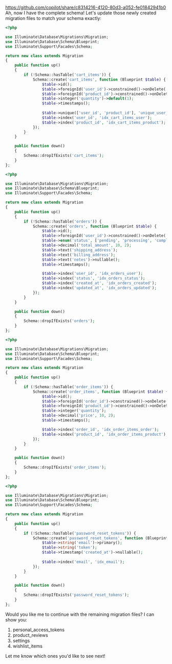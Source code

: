 https://github.com/copilot/share/c8314216-4120-80d3-a052-fe01842941b0  
Ah, now I have the complete schema! Let's update those newly created migration files to match your schema exactly:

```php name=database/migrations/2025_04_01_143507_create_cart_items_table.php
<?php

use Illuminate\Database\Migrations\Migration;
use Illuminate\Database\Schema\Blueprint;
use Illuminate\Support\Facades\Schema;

return new class extends Migration
{
    public function up()
    {
        if (!Schema::hasTable('cart_items')) {
            Schema::create('cart_items', function (Blueprint $table) {
                $table->id();
                $table->foreignId('user_id')->constrained()->onDelete('cascade');
                $table->foreignId('product_id')->constrained()->onDelete('cascade');
                $table->integer('quantity')->default(1);
                $table->timestamps();
                
                $table->unique(['user_id', 'product_id'], 'unique_user_product');
                $table->index('user_id', 'idx_cart_items_user');
                $table->index('product_id', 'idx_cart_items_product');
            });
        }
    }

    public function down()
    {
        Schema::dropIfExists('cart_items');
    }
};
```

```php name=database/migrations/2025_04_01_143507_create_orders_table.php
<?php

use Illuminate\Database\Migrations\Migration;
use Illuminate\Database\Schema\Blueprint;
use Illuminate\Support\Facades\Schema;

return new class extends Migration
{
    public function up()
    {
        if (!Schema::hasTable('orders')) {
            Schema::create('orders', function (Blueprint $table) {
                $table->id();
                $table->foreignId('user_id')->constrained()->onDelete('cascade');
                $table->enum('status', ['pending', 'processing', 'completed', 'cancelled'])->default('pending');
                $table->decimal('total_amount', 10, 2);
                $table->text('shipping_address');
                $table->text('billing_address');
                $table->text('notes')->nullable();
                $table->timestamps();

                $table->index('user_id', 'idx_orders_user');
                $table->index('status', 'idx_orders_status');
                $table->index('created_at', 'idx_orders_created');
                $table->index('updated_at', 'idx_orders_updated');
            });
        }
    }

    public function down()
    {
        Schema::dropIfExists('orders');
    }
};
```

```php name=database/migrations/2025_04_01_143507_create_order_items_table.php
<?php

use Illuminate\Database\Migrations\Migration;
use Illuminate\Database\Schema\Blueprint;
use Illuminate\Support\Facades\Schema;

return new class extends Migration
{
    public function up()
    {
        if (!Schema::hasTable('order_items')) {
            Schema::create('order_items', function (Blueprint $table) {
                $table->id();
                $table->foreignId('order_id')->constrained()->onDelete('cascade');
                $table->foreignId('product_id')->constrained()->onDelete('cascade');
                $table->integer('quantity');
                $table->decimal('price', 10, 2);
                $table->timestamps();

                $table->index('order_id', 'idx_order_items_order');
                $table->index('product_id', 'idx_order_items_product');
            });
        }
    }

    public function down()
    {
        Schema::dropIfExists('order_items');
    }
};
```

```php name=database/migrations/2025_04_01_143507_create_password_reset_tokens_table.php
<?php

use Illuminate\Database\Migrations\Migration;
use Illuminate\Database\Schema\Blueprint;
use Illuminate\Support\Facades\Schema;

return new class extends Migration
{
    public function up()
    {
        if (!Schema::hasTable('password_reset_tokens')) {
            Schema::create('password_reset_tokens', function (Blueprint $table) {
                $table->string('email')->primary();
                $table->string('token');
                $table->timestamp('created_at')->nullable();
                
                $table->index('email', 'idx_email');
            });
        }
    }

    public function down()
    {
        Schema::dropIfExists('password_reset_tokens');
    }
};
```

Would you like me to continue with the remaining migration files? I can show you:
1. personal_access_tokens
2. product_reviews
3. settings
4. wishlist_items

Let me know which ones you'd like to see next!
